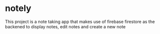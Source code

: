 # notely

This project is a note taking app that makes use of firebase firestore as the backened to display notes, edit notes and create a new note
